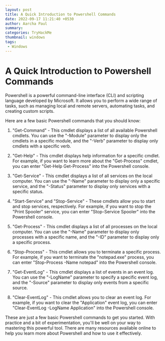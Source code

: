 ```yaml
---
layout: post
title: A Quick Introduction to Powershell Commands
date: 2022-09-17 11:21:40 +0530
author: Aarcha Paul
summary: 
categories: TryHackMe
thumbnail: windows
tags:
 - Windows
---
```

# A Quick Introduction to Powershell Commands

Powershell is a powerful command-line interface (CLI) and scripting language developed by Microsoft. It allows you to perform a wide range of tasks, such as managing local and remote servers, automating tasks, and creating custom scripts.

Here are a few basic Powershell commands that you should know:

1.  "Get-Command" - This cmdlet displays a list of all available Powershell cmdlets. You can use the "-Module" parameter to display only the cmdlets in a specific module, and the "-Verb" parameter to display only cmdlets with a specific verb.
    
2.  "Get-Help" - This cmdlet displays help information for a specific cmdlet. For example, if you want to learn more about the "Get-Process" cmdlet, you can enter "Get-Help Get-Process" into the Powershell console.
    
3.  "Get-Service" - This cmdlet displays a list of all services on the local computer. You can use the "-Name" parameter to display only a specific service, and the "-Status" parameter to display only services with a specific status.
    
4.  "Start-Service" and "Stop-Service" - These cmdlets allow you to start and stop services, respectively. For example, if you want to stop the "Print Spooler" service, you can enter "Stop-Service Spooler" into the Powershell console.
    
5.  "Get-Process" - This cmdlet displays a list of all processes on the local computer. You can use the "-Name" parameter to display only processes with a specific name, and the "-ID" parameter to display only a specific process.
    
6.  "Stop-Process" - This cmdlet allows you to terminate a specific process. For example, if you want to terminate the "notepad.exe" process, you can enter "Stop-Process -Name notepad" into the Powershell console.
    
7.  "Get-EventLog" - This cmdlet displays a list of events in an event log. You can use the "-LogName" parameter to specify a specific event log, and the "-Source" parameter to display only events from a specific source.
    
8.  "Clear-EventLog" - This cmdlet allows you to clear an event log. For example, if you want to clear the "Application" event log, you can enter "Clear-EventLog -LogName Application" into the Powershell console.
    

These are just a few basic Powershell commands to get you started. With practice and a bit of experimentation, you'll be well on your way to mastering this powerful tool. There are many resources available online to help you learn more about Powershell and how to use it effectively.